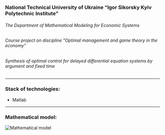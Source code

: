 ### National Technical University of Ukraine “Igor Sikorsky Kyiv Polytechnic Institute”
###### The Department of Mathematical Modeling for Economic Systems
###### Course project on discipline "Optimal management and game theory in the economy"
###### Synthesis of optimal control for delayed differential equation systems by argument and fixed time
***
### Stack of technologies:
* Matlab
***
### Mathematical model:
![Mathematical model](https://image.ibb.co/fB6yBd/image.jpg)

